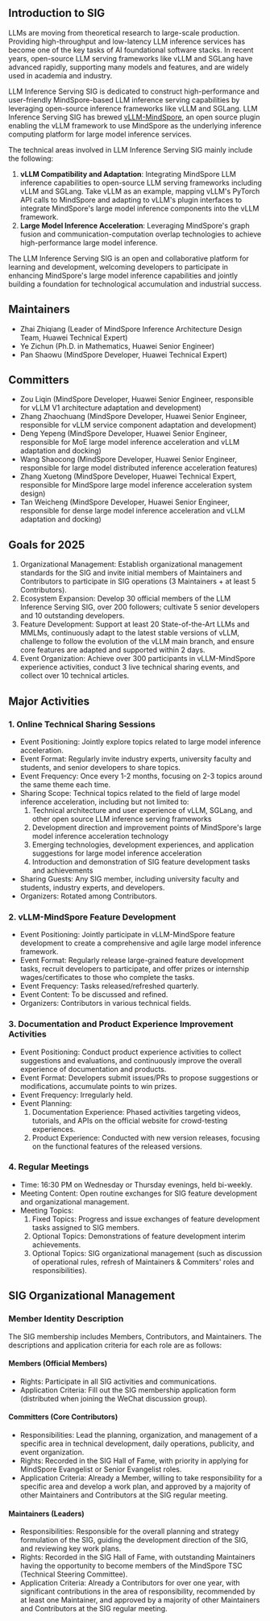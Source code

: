 ## Introduction to SIG

LLMs are moving from theoretical research to large-scale production. Providing high-throughput and low-latency LLM inference services has become one of the key tasks of AI foundational software stacks. In recent years, open-source LLM serving frameworks like vLLM and SGLang have advanced rapidly, supporting many models and features, and are widely used in academia and industry.

LLM Inference Serving SIG is dedicated to construct high-performance and user-friendly MindSpore-based LLM inference serving capabilities by leveraging open-source inference frameworks like vLLM and SGLang. LLM Inference Serving SIG has brewed [vLLM-MindSpore](https://gitee.com/mindspore/vllm_mindspore), an open source plugin enabling the vLLM framework to use MindSpore as the underlying inference computing platform for large model inference services.

The technical areas involved in LLM Inference Serving SIG mainly include the following:
1. **vLLM Compatibility and Adaptation**: Integrating MindSpore LLM inference capabilities to open-source LLM serving frameworks including vLLM and SGLang. Take vLLM as an example, mapping vLLM's PyTorch API calls to MindSpore and adapting to vLLM's plugin interfaces to integrate MindSpore's large model inference components into the vLLM framework.
2. **Large Model Inference Acceleration**: Leveraging MindSpore's graph fusion and communication-computation overlap technologies to achieve high-performance large model inference.

The LLM Inference Serving SIG is an open and collaborative platform for learning and development, welcoming developers to participate in enhancing MindSpore's large model inference capabilities and jointly building a foundation for technological accumulation and industrial success.

## Maintainers

* Zhai Zhiqiang (Leader of MindSpore Inference Architecture Design Team, Huawei Technical Expert)
* Ye Zichun (Ph.D. in Mathematics, Huawei Senior Engineer)
* Pan Shaowu (MindSpore Developer, Huawei Technical Expert)

## Committers

* Zou Liqin (MindSpore Developer, Huawei Senior Engineer, responsible for vLLM V1 architecture adaptation and development)
* Zhang Zhaochuang (MindSpore Developer, Huawei Senior Engineer, responsible for vLLM service component adaptation and development)
* Deng Yepeng (MindSpore Developer, Huawei Senior Engineer, responsible for MoE large model inference acceleration and vLLM adaptation and docking)
* Wang Shaocong (MindSpore Developer, Huawei Senior Engineer, responsible for large model distributed inference acceleration features)
* Zhang Xuetong (MindSpore Developer, Huawei Technical Expert, responsible for MindSpore large model inference acceleration system design)
* Tan Weicheng (MindSpore Developer, Huawei Senior Engineer, responsible for dense large model inference acceleration and vLLM adaptation and docking)

## Goals for 2025

1. Organizational Management: Establish organizational management standards for the SIG and invite initial members of Maintainers and Contributors to participate in SIG operations (3 Maintainers + at least 5 Contributors).
2. Ecosystem Expansion: Develop 30 official members of the LLM Inference Serving SIG, over 200 followers; cultivate 5 senior developers and 10 outstanding developers.
3. Feature Development: Support at least 20 State-of-the-Art LLMs and MMLMs, continuously adapt to the latest stable versions of vLLM, challenge to follow the evolution of the vLLM main branch, and ensure core features are adapted and supported within 2 days.
4. Event Organization: Achieve over 300 participants in vLLM-MindSpore experience activities, conduct 3 live technical sharing events, and collect over 10 technical articles.

## Major Activities

### 1. Online Technical Sharing Sessions

* Event Positioning: Jointly explore topics related to large model inference acceleration.
* Event Format: Regularly invite industry experts, university faculty and students, and senior developers to share topics.
* Event Frequency: Once every 1-2 months, focusing on 2-3 topics around the same theme each time.
* Sharing Scope: Technical topics related to the field of large model inference acceleration, including but not limited to:
  1. Technical architecture and user experience of vLLM, SGLang, and other open source LLM inference serving frameworks
  2. Development direction and improvement points of MindSpore's large model inference acceleration technology
  3. Emerging technologies, development experiences, and application suggestions for large model inference acceleration
  4. Introduction and demonstration of SIG feature development tasks and achievements
* Sharing Guests: Any SIG member, including university faculty and students, industry experts, and developers.
* Organizers: Rotated among Contributors.

### 2. vLLM-MindSpore Feature Development

* Event Positioning: Jointly participate in vLLM-MindSpore feature development to create a comprehensive and agile large model inference framework.
* Event Format: Regularly release large-grained feature development tasks, recruit developers to participate, and offer prizes or internship wages/certificates to those who complete the tasks.
* Event Frequency: Tasks released/refreshed quarterly.
* Event Content: To be discussed and refined.
* Organizers: Contributors in various technical fields.

### 3. Documentation and Product Experience Improvement Activities

* Event Positioning: Conduct product experience activities to collect suggestions and evaluations, and continuously improve the overall experience of documentation and products.
* Event Format: Developers submit issues/PRs to propose suggestions or modifications, accumulate points to win prizes.
* Event Frequency: Irregularly held.
* Event Planning:
  1. Documentation Experience: Phased activities targeting videos, tutorials, and APIs on the official website for crowd-testing experiences.
  2. Product Experience: Conducted with new version releases, focusing on the functional features of the released versions.

### 4. Regular Meetings

* Time: 16:30 PM on Wednesday or Thursday evenings, held bi-weekly.
* Meeting Content: Open routine exchanges for SIG feature development and organizational management.
* Meeting Topics:
  1. Fixed Topics: Progress and issue exchanges of feature development tasks assigned to SIG members.
  2. Optional Topics: Demonstrations of feature development interim achievements.
  3. Optional Topics: SIG organizational management (such as discussion of operational rules, refresh of Maintainers & Commiters' roles and responsibilities).

## SIG Organizational Management

### Member Identity Description

The SIG membership includes Members, Contributors, and Maintainers. The descriptions and application criteria for each role are as follows:

#### Members (Official Members)

* Rights: Participate in all SIG activities and communications.
* Application Criteria: Fill out the SIG membership application form (distributed when joining the WeChat discussion group).

#### Committers (Core Contributors)

* Responsibilities: Lead the planning, organization, and management of a specific area in technical development, daily operations, publicity, and event organization.
* Rights: Recorded in the SIG Hall of Fame, with priority in applying for MindSpore Evangelist or Senior Evangelist roles.
* Application Criteria: Already a Member, willing to take responsibility for a specific area and develop a work plan, and approved by a majority of other Maintainers and Contributors at the SIG regular meeting.

#### Maintainers (Leaders)

* Responsibilities: Responsible for the overall planning and strategy formulation of the SIG, guiding the development direction of the SIG, and reviewing key work plans.
* Rights: Recorded in the SIG Hall of Fame, with outstanding Maintainers having the opportunity to become members of the MindSpore TSC (Technical Steering Committee).
* Application Criteria: Already a Contributors for over one year, with significant contributions in the area of responsibility, recommended by at least one Maintainer, and approved by a majority of other Maintainers and Contributors at the SIG regular meeting.